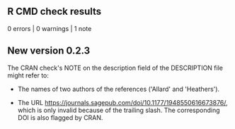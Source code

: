 ## R CMD check results

0 errors | 0 warnings | 1 note

## New version 0.2.3

The CRAN check's NOTE on the description field of the DESCRIPTION file might refer to:

-   The names of two authors of the references ('Allard' and 'Heathers').

-   The URL <https://journals.sagepub.com/doi/10.1177/1948550616673876/>, which is only invalid because of the trailing slash. The corresponding DOI is also flagged by CRAN.
